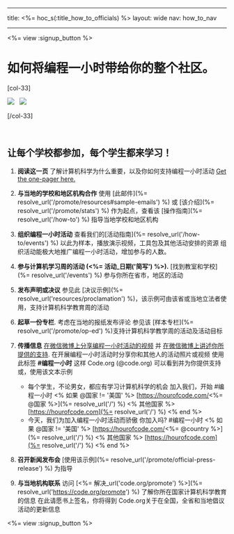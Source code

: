 * * *

title: <%= hoc_s(:title_how_to_officials) %> layout: wide nav: how_to_nav

* * *

<%= view :signup_button %>

# 如何将编程一小时带给你的整个社区。

[col-33]

![](/images/fit-275/highlight-obama.png)&nbsp;&nbsp;&nbsp;![](/images/fit-246/dan.jpg)

[/col-33]

<p style="clear:both">
  &nbsp;
</p>

## 让每个学校都参加，每个学生都来学习！

  1. **阅读这一页** 了解计算机科学为什么重要，以及你如何支持编程一小时活动 [Get the one-pager here.](/files/hoc-one-pager-public-officials-2016.pdf)

  2. **与当地的学校和地区机构合作** 使用 [此邮件](%= resolve_url('/promote/resources#sample-emails') %) 或 [该介绍](%= resolve_url('/promote/stats') %) 作为起点，查看该 [操作指南](%= resolve_url('/how-to') %) 指导当地学校和地区机构

  3. **组织编程一小时活动** 查看我们的[活动指南](%= resolve_url('/how-to/events') %) 以此为样本，播放演示视频，工具包及其他活动安排的资源 组织活动能极大地推广编程一小时活动，增加参与的人数。

  4. **参与计算机学习周的活动 (<%= 活动_日期('简写') %>).** [找到教室和学校](%= resolve_url('/events') %) 参与你所在省市，地区的活动

  5. **发布声明或决议** 参见此 [决议示例](%= resolve_url('resources/proclamation') %)，该示例可由该省或当地立法者使用，支持计算机科学教育周的活动

  6. **起草一份专栏**. 考虑在当地的报纸发布评论 参见该 [样本专栏](%= resolve_url('/promote/op-ed') %)支持计算机科学教学周的活动及活动目标

  7. **传播信息** [在微信微博上分享编程一小时活动的视频](https://www.facebook.com/sharer/sharer.php?u=http%3A%2F%2Fhourofcode.com%2Fus) 并 [在微信微博上讲述你所提供的支持](https://twitter.com/intent/tweet?url=http%3A%2F%2Fhourofcode.com&text=I%27m%20participating%20in%20this%20year%27s%20%23HourOfCode%2C%20are%20you%3F%20%40codeorg&original_referer=https%3A%2F%2Fwww.google.com%2Furl%3Fq%3Dhttps%253A%252F%252Ftwitter.com%252Fshare%253Fhashtags%253D%2526amp%253Brelated%253Dcodeorg%2526amp%253Btext%253DI%252527m%252Bparticipating%252Bin%252Bthis%252Byear%252527s%252B%252523HourOfCode%25252C%252Bare%252Byou%25253F%252B%252540codeorg%2526amp%253Burl%253Dhttp%25253A%25252F%25252Fhourofcode.com%26sa%3DD%26sntz%3D1%26usg%3DAFQjCNE1GLTUbKZfMlEh9Aj5w0iswz6PYQ&related=codeorg&hashtags=). 在开展编程一小时活动时分享你和其他人的活动照片或视频 使用此标签 **#编程一小时** 这样 Code.org (@code.org) 可以看到并为你提供支持 或，使用该文本示例
    
      * 每个学生，不论男女，都应有学习计算机科学的机会 加入我们，开始 #编程一小时 <% 如果 @国家 != '美国' %> [https://hourofcode.com/<%= @国家 %>](%= resolve_url('/') %) <% 其他国家 %> [https://hourofcode.com](%= resolve_url('/') %) <% end %>
      * 今天，我们为加入编程一小时活动而骄傲 你加入吗? #编程一小时 <% 如果 @国家 != '美国' %> [https://hourofcode.com/<%= @country %>](%= resolve_url('/') %) <% 其他国家 %> [https://hourofcode.com](%= resolve_url('/') %) <% end %>   
          
        

  8. **召开新闻发布会** [使用该示例](%= resolve_url('/promote/official-press-release') %) 为指导

  9. **与当地机构联系** 访问 [<%= 解决_url('code.org/promote') %>](%= resolve_url('https://code.org/promote') %) 了解你所在国家计算机科学教育的信息 在此请愿书上签名，你将得到 Code.org关于在全国，全省和当地倡议活动的更新信息

<%= view :signup_button %>